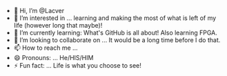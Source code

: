 - 👋 Hi, I’m @Lacver
- 👀 I’m interested in ... learning and making the most of what is left of my life (however long that maybe)!
- 🌱 I’m currently learning:  What's GitHub is all about!  Also learning FPGA.
- 💞️ I’m looking to collaborate on ... It would be a long time before I do that.
- 📫 How to reach me ...
- 😄 Pronouns: ... He/HIS/HIM
- ⚡ Fun fact: ... Life is what you choose to see!

<!---
Lacver/Lacver is a ✨ special ✨ repository because its `README.md` (this file) appears on your GitHub profile.
You can click the Preview link to take a look at your changes.
--->
